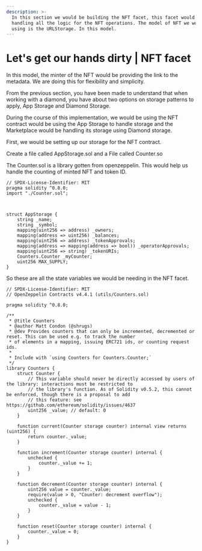 ```yaml
---
description: >-
  In this section we would be building the NFT facet, this facet would be
  handling all the logic for the NFT operations. The model of NFT we would be
  using is the URLStorage. In this model.
---
```


# Let's get our hands dirty | NFT facet

In this model, the minter of the NFT would be providing the link to the metadata. We are doing this for flexibility and simplicity.&#x20;

From the previous section, you have been made to understand that when working with a diamond, you have about two options on storage patterns to apply, App Storage and Diamond Storage.

During the course of this implementation, we would be using the NFT contract would be using the App Storage to handle storage and the Marketplace would be handling its storage using Diamond storage.

First, we would be setting up our storage for the NFT contract.

Create a file called AppStorage.sol and a File called Counter.so

The Counter.sol is a library gotten from openzeppelin. This would help us handle the counting of minted NFT and token ID.

```solidity
// SPDX-License-Identifier: MIT
pragma solidity ^0.8.0;
import "./Counter.sol";



struct AppStorage {
    string _name;
    string _symbol;
    mapping(uint256 => address) _owners;
    mapping(address => uint256) _balances;
    mapping(uint256 => address) _tokenApprovals;
    mapping(address => mapping(address => bool)) _operatorApprovals;
    mapping(uint256 => string) _tokenURIs;
    Counters.Counter _myCounter;
    uint256 MAX_SUPPLY;
}
```

So these are all the state variables we would be needing in the NFT facet.

```
// SPDX-License-Identifier: MIT
// OpenZeppelin Contracts v4.4.1 (utils/Counters.sol)

pragma solidity ^0.8.0;

/**
 * @title Counters
 * @author Matt Condon (@shrugs)
 * @dev Provides counters that can only be incremented, decremented or reset. This can be used e.g. to track the number
 * of elements in a mapping, issuing ERC721 ids, or counting request ids.
 *
 * Include with `using Counters for Counters.Counter;`
 */
library Counters {
    struct Counter {
        // This variable should never be directly accessed by users of the library: interactions must be restricted to
        // the library's function. As of Solidity v0.5.2, this cannot be enforced, though there is a proposal to add
        // this feature: see https://github.com/ethereum/solidity/issues/4637
        uint256 _value; // default: 0
    }

    function current(Counter storage counter) internal view returns (uint256) {
        return counter._value;
    }

    function increment(Counter storage counter) internal {
        unchecked {
            counter._value += 1;
        }
    }

    function decrement(Counter storage counter) internal {
        uint256 value = counter._value;
        require(value > 0, "Counter: decrement overflow");
        unchecked {
            counter._value = value - 1;
        }
    }

    function reset(Counter storage counter) internal {
        counter._value = 0;
    }
}
```



